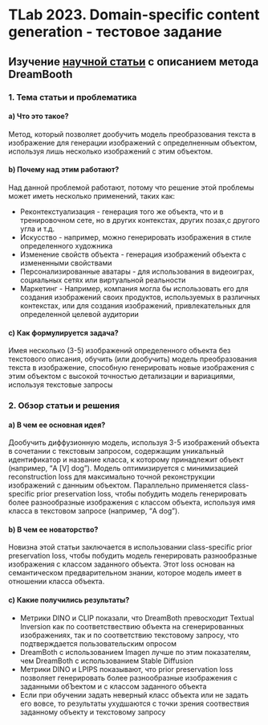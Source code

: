 # TLab 2023. Domain-specific content generation - тестовое задание

## Изучение [научной статьи](https://arxiv.org/abs/2208.12242) с описанием метода DreamBooth
### 1. Тема статьи и проблематика
#### a) Что это такое?
Метод, который позволяет дообучить модель преобразования текста в изображение для генерации изображений с определненным объектом, используя лишь несколько изображений с этим объектом.
#### b) Почему над этим работают?
Над данной проблемой работают, потому что решение этой проблемы может иметь несколько применений, таких как:
* Реконтекстуализация - генерация того же объекта, что и в тренировочном сете, но в других контекстах, других позах,с другого угла и т.д.
* Искусство - например, можно генерировать изображения в стиле определенного художника
* Изменение свойств объекта - генерация изображений объекта с измененными свойствами
* Персонализированные аватары - для использования в видеоиграх, социальных сетях или виртуальной реальности
* Маркетинг - Например, компания могла бы использовать его для создания изображений своих продуктов, используемых в различных контекстах, или для создания изображений, привлекательных для определенной целевой аудитории
#### c) Как формулируется задача?
Имея несколько (3-5) изображений определенного объекта без текстового описания, обучить (или дообучить) модель преобразования текста в изображение, способную генерировать новые изображения с этим объектом с высокой точностью детализации и вариациями, используя текстовые запросы
### 2. Обзор статьи и решения
#### a) В чем ее основная идея?
Дообучить диффузионную модель, используя 3-5 изображений объекта в сочетании с текстовым запросом, содержащим уникальный идентификатор и название класса, к которому принадлежит объект (например, “A [V] dog”). Модель оптимизируется с минимизацией reconstruction loss для максимально точной реконструкции изображений с данныим объектом. Параллельно применяется class-specific prior preservation loss, чтобы побудить модель генерировать более разнообразные изображения с классом объекта, используя имя класса в текстовом запросе (например, “A dog”).
#### b) В чем ее новаторство?
Новизна этой статьи заключается в использовании class-specific prior preservation loss, чтобы побудить модель генерировать разнообразные изображения с классом заданного объекта. Этот loss основан на семантическом предварительном знании, которое модель имеет в отношении класса объекта.
#### c) Какие получились результаты?
* Метрики DINO и CLIP показали, что DreamBoth превосходит Textual Inversion как по соответствествию объекта на сгенерированных изображениях, так и по соответствию текстовому запросу, что подтверждается пользовательским опросом
* DreamBoth с использованием Imagen лучше по этим показателям, чем DreamBoth с использованием Stable Diffusion
* Метрики DINO и LPIPS показывают, что prior preservation loss позволяет генерировать более разнообразные изображения с заданными обЪектом и с классом заданного объекта
* Если при обучении задать неверный класс объекта или не задать его вовсе, то результаты ухудшаются с точки зрения соотвествия заданному объекту и текстовому запросу
